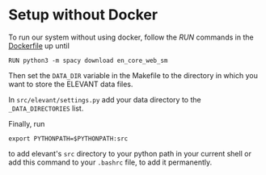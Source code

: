 # Setup without Docker

To run our system without using docker, follow the *RUN* commands in the [Dockerfile](../Dockerfile) up until

    RUN python3 -m spacy download en_core_web_sm

Then set the `DATA_DIR` variable in the Makefile to the directory in which you want to store the ELEVANT data files.

In `src/elevant/settings.py` add your data directory to the `_DATA_DIRECTORIES` list.

Finally, run

    export PYTHONPATH=$PYTHONPATH:src

to add elevant's `src` directory to your python path in your current shell or add this command to your `.bashrc` file,
to add it permanently.